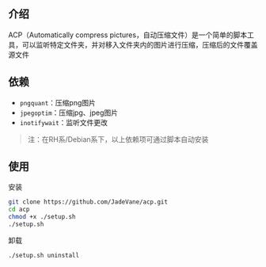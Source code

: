 ## 介绍

ACP（Automatically compress pictures，自动压缩文件）是一个简单的脚本工具，可以监听特定文件夹，并对移入文件夹内的图片进行压缩，压缩后的文件覆盖源文件

## 依赖

- `pngquant`：压缩png图片
- `jpegoptim`：压缩jpg、jpeg图片
- `inotifywait`：监听文件更改

> 注：在RH系/Debian系下，以上依赖项可通过脚本自动安装

## 使用

安装

```bash
git clone https://github.com/JadeVane/acp.git
cd acp
chmod +x ./setup.sh
./setup.sh
```

卸载

```bash
./setup.sh uninstall
```
